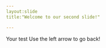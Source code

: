 ```yaml
---
layout:slide
title:"Welcome to our second slide!"

---
```

Your test
Use the left arrow to go back!
